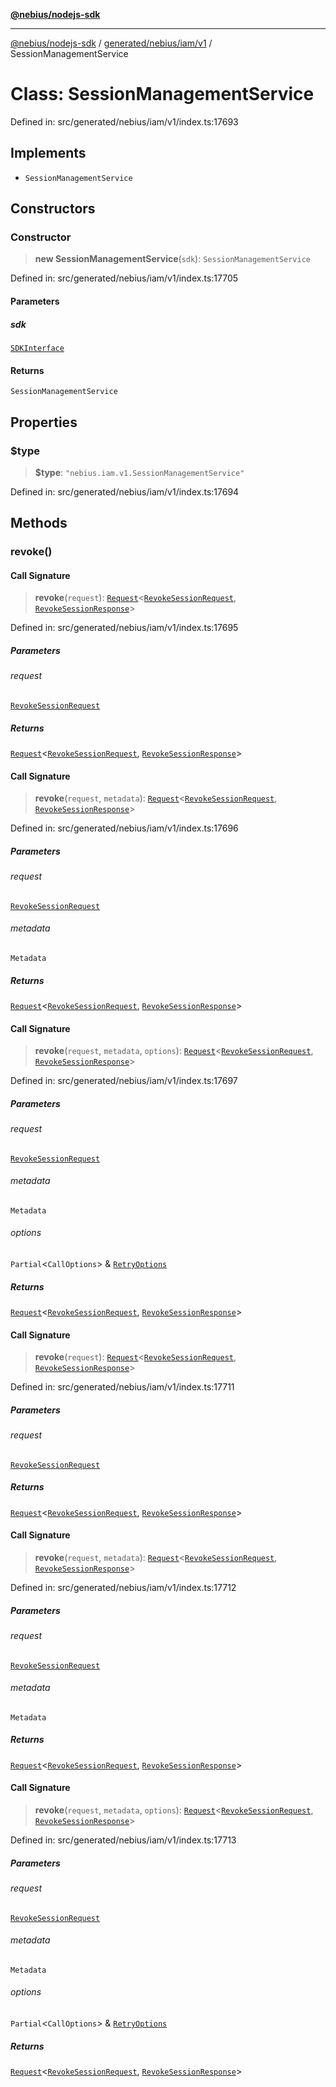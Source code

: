[**@nebius/nodejs-sdk**](../../../../../README.md)

***

[@nebius/nodejs-sdk](../../../../../README.md) / [generated/nebius/iam/v1](../README.md) / SessionManagementService

# Class: SessionManagementService

Defined in: src/generated/nebius/iam/v1/index.ts:17693

## Implements

- `SessionManagementService`

## Constructors

### Constructor

> **new SessionManagementService**(`sdk`): `SessionManagementService`

Defined in: src/generated/nebius/iam/v1/index.ts:17705

#### Parameters

##### sdk

[`SDKInterface`](../../../../../sdk/interfaces/SDKInterface.md)

#### Returns

`SessionManagementService`

## Properties

### $type

> **$type**: `"nebius.iam.v1.SessionManagementService"`

Defined in: src/generated/nebius/iam/v1/index.ts:17694

## Methods

### revoke()

#### Call Signature

> **revoke**(`request`): [`Request`](../../../../../runtime/request/classes/Request.md)\<[`RevokeSessionRequest`](../interfaces/RevokeSessionRequest.md), [`RevokeSessionResponse`](../interfaces/RevokeSessionResponse.md)\>

Defined in: src/generated/nebius/iam/v1/index.ts:17695

##### Parameters

###### request

[`RevokeSessionRequest`](../interfaces/RevokeSessionRequest.md)

##### Returns

[`Request`](../../../../../runtime/request/classes/Request.md)\<[`RevokeSessionRequest`](../interfaces/RevokeSessionRequest.md), [`RevokeSessionResponse`](../interfaces/RevokeSessionResponse.md)\>

#### Call Signature

> **revoke**(`request`, `metadata`): [`Request`](../../../../../runtime/request/classes/Request.md)\<[`RevokeSessionRequest`](../interfaces/RevokeSessionRequest.md), [`RevokeSessionResponse`](../interfaces/RevokeSessionResponse.md)\>

Defined in: src/generated/nebius/iam/v1/index.ts:17696

##### Parameters

###### request

[`RevokeSessionRequest`](../interfaces/RevokeSessionRequest.md)

###### metadata

`Metadata`

##### Returns

[`Request`](../../../../../runtime/request/classes/Request.md)\<[`RevokeSessionRequest`](../interfaces/RevokeSessionRequest.md), [`RevokeSessionResponse`](../interfaces/RevokeSessionResponse.md)\>

#### Call Signature

> **revoke**(`request`, `metadata`, `options`): [`Request`](../../../../../runtime/request/classes/Request.md)\<[`RevokeSessionRequest`](../interfaces/RevokeSessionRequest.md), [`RevokeSessionResponse`](../interfaces/RevokeSessionResponse.md)\>

Defined in: src/generated/nebius/iam/v1/index.ts:17697

##### Parameters

###### request

[`RevokeSessionRequest`](../interfaces/RevokeSessionRequest.md)

###### metadata

`Metadata`

###### options

`Partial`\<`CallOptions`\> & [`RetryOptions`](../../../../../runtime/request/interfaces/RetryOptions.md)

##### Returns

[`Request`](../../../../../runtime/request/classes/Request.md)\<[`RevokeSessionRequest`](../interfaces/RevokeSessionRequest.md), [`RevokeSessionResponse`](../interfaces/RevokeSessionResponse.md)\>

#### Call Signature

> **revoke**(`request`): [`Request`](../../../../../runtime/request/classes/Request.md)\<[`RevokeSessionRequest`](../interfaces/RevokeSessionRequest.md), [`RevokeSessionResponse`](../interfaces/RevokeSessionResponse.md)\>

Defined in: src/generated/nebius/iam/v1/index.ts:17711

##### Parameters

###### request

[`RevokeSessionRequest`](../interfaces/RevokeSessionRequest.md)

##### Returns

[`Request`](../../../../../runtime/request/classes/Request.md)\<[`RevokeSessionRequest`](../interfaces/RevokeSessionRequest.md), [`RevokeSessionResponse`](../interfaces/RevokeSessionResponse.md)\>

#### Call Signature

> **revoke**(`request`, `metadata`): [`Request`](../../../../../runtime/request/classes/Request.md)\<[`RevokeSessionRequest`](../interfaces/RevokeSessionRequest.md), [`RevokeSessionResponse`](../interfaces/RevokeSessionResponse.md)\>

Defined in: src/generated/nebius/iam/v1/index.ts:17712

##### Parameters

###### request

[`RevokeSessionRequest`](../interfaces/RevokeSessionRequest.md)

###### metadata

`Metadata`

##### Returns

[`Request`](../../../../../runtime/request/classes/Request.md)\<[`RevokeSessionRequest`](../interfaces/RevokeSessionRequest.md), [`RevokeSessionResponse`](../interfaces/RevokeSessionResponse.md)\>

#### Call Signature

> **revoke**(`request`, `metadata`, `options`): [`Request`](../../../../../runtime/request/classes/Request.md)\<[`RevokeSessionRequest`](../interfaces/RevokeSessionRequest.md), [`RevokeSessionResponse`](../interfaces/RevokeSessionResponse.md)\>

Defined in: src/generated/nebius/iam/v1/index.ts:17713

##### Parameters

###### request

[`RevokeSessionRequest`](../interfaces/RevokeSessionRequest.md)

###### metadata

`Metadata`

###### options

`Partial`\<`CallOptions`\> & [`RetryOptions`](../../../../../runtime/request/interfaces/RetryOptions.md)

##### Returns

[`Request`](../../../../../runtime/request/classes/Request.md)\<[`RevokeSessionRequest`](../interfaces/RevokeSessionRequest.md), [`RevokeSessionResponse`](../interfaces/RevokeSessionResponse.md)\>
